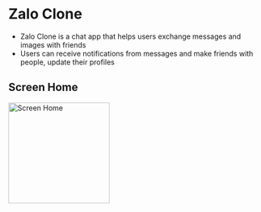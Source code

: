 # Zalo Clone
- Zalo Clone is a chat app that helps users exchange messages and images with friends
- Users can receive notifications from messages and make friends with people, update their profiles

## Screen Home
<img src="https://github.com/user-attachments/assets/dace1fce-7f7c-4732-9b94-10975e807bd1" alt="Screen Home" width="200">
